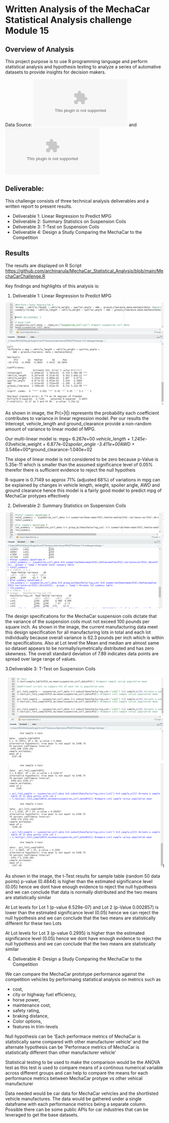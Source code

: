 # Written Analysis of the MechaCar Statistical Analysis challenge Module 15

## Overview of Analysis
This project purpose is to use R programming language and perform statistical analysis and hypothesis testing to analyze a series of automative datasets to provide insights for decision makers. 

Data Source: 
![Mechacar_mpg.csv](https://github.com/archinarula/MechaCar_Statistical_Analysis/blob/main/MechaCar_mpg.csv) and 
![Suspension_Coil.csv](https://github.com/archinarula/MechaCar_Statistical_Analysis/blob/main/Suspension_Coil.csv) 

## Deliverable: 
This challenge consists of three technical analysis deliverables and a written report to present results. 

- Deliverable 1: Linear Regression to Predict MPG
- Deliverable 2: Summary Statistics on Suspension Coils
- Deliverable 3: T-Test on Suspension Coils
- Deliverable 4: Design a Study Comparing the MechaCar to the Competition


## Results

The results are displayed on R Script
https://github.com/archinarula/MechaCar_Statistical_Analysis/blob/main/MechaCarChallenge.R

Key findings and highlights of this analysis is:

1. Deliverable 1: Linear Regression to Predict MPG

![image 1](https://github.com/archinarula/MechaCar_Statistical_Analysis/blob/main/Linear%20Regression%20to%20Predict%20MPG.png)

As shown in image, the Pr(>|t|) represents the probability each coefficient contributes to variance in linear regression model. Per our results the Intercept, vehicle_length and ground_clearance provide a non-random amount of variance to linear model of MPG.

Our multi-linear model is:
mpg= 6.267e+00 *vehicle_length + 1.245e-03*vehicle_weight + 6.877e-02*spoiler_angle -3.411e+00*AWD + 3.546e+00*ground_clearance-1.040e+02

The slope of linear model is not considered to be zero because p-Value is 5.35e-11 which is smaller than the assumed significance level of 0.05% therefor there is sufficient evidence to reject the null hypotheis

R-square is 0.7149 so approx 71% (adjusted 68%) of variations in mpg can be explained by changes in vehicle length, wieght, spoiler angle, AWD and ground clearance hence this model is a fairly good model to predict mpg of MechaCar protypes effectively

2. Deliverable 2: Summary Statistics on Suspension Coils

![image 2](https://github.com/archinarula/MechaCar_Statistical_Analysis/blob/main/Sumary%20statistics%20on%20SuspensionCoils.png)

The design specifications for the MechaCar suspension coils dictate that the variance of the suspension coils must not exceed 100 pounds per square inch. As shown in the image, the current manufacturing data meet this design specification for all manufacturing lots in total and each lot individually because overall variance is 62.3 pounds per inch which is within the specifications. 
Also at Lot level the Mean and median are almost same so dataset appears to be normally/symetrically distributed and has zero skewness. The overall standard deviation of 7.89 indicates data points are spread over large range of values.

3.Deliverable 3: T-Test on Suspension Coils

![image 3](https://github.com/archinarula/MechaCar_Statistical_Analysis/blob/main/T-Tests-%20total%20and%20Lots.png)

As shown in the image, the t-Test results for sample table (random 50 data points) p-value (0.4844) is higher than the estimated significance level (0.05) hence we dont have enough evidence to reject the null hypothesis and we can conclude that data is normally distributed and the two means are statistically similar

At Lot levels for Lot 1 (p-value 6.529e-07) and Lot 2 (p-Value 0.002857) is lower than the estimated significance level (0.05) hence we can reject the null hypothesis and we can conclude that the two means are statistically different for these two Lots

At Lot levels for Lot 3 (p-value 0.2995) is higher than the estimated significance level (0.05) hence we dont have enough evidence to reject the null hypothesis and we can conclude that the two means are statistically similar

4. Deliverable 4: Design a Study Comparing the MechaCar to the Competition

We can compare the MechaCar prototype performance against the competition vehicles by performaing statistical analysis on metrics such as
- cost, 
- city or highway fuel efficiency, 
- horse power, 
- maintenance cost, 
- safety rating,
- braking distance,
- Color options,
- features in trim-levels

Null hypothesis can be 'Each performace metrics of MechaCar is statistically same compared with other manufacturer vehicle' and the alternate hypothesis can be 'Performace metrics of MechaCar is statistically different than other manufacturer vehicle'

Statistical testing to be used to make the comparison would be the ANOVA test as this test is used to compare means of a continous numerical variable across different groups and can help to compare the means for each performance metrics between MechaCar protype vs other vehical manufacturer

Data needed would be car data for MechaCar vehicles and the shortlisted vehicle manufactures. The data would be gathered under a single dataframe with each performance metrics being a separate column. Possible there can be some public APIs for car industries that can be leveraged to get the base datasets. 




 



